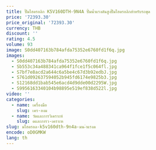 ```yaml
---
title: ปั๊มไฮดรอลิก K5V160DTH-9N4A ปั้มน้ำแรงดันสูงปั๊มไฮดรอลิกสำหรับรถขุด
price: '72393.30'
price_original: '72393.30'
currency: THB
discount: ''
rating: 4.5
volume: 93
image: S0dd407163b784afda75352e6760fd1f6q.jpg
images:
  - S0dd407163b784afda75352e6760fd1f6q.jpg
  - Sb553c34a488341ca964f1fce1f5c064fl.jpg
  - S7bf7e8acd2a644c6a5be4c67d3b92edbJ.jpg
  - S761d092637594052b945fd6174e9825b3.jpg
  - S12168dd1bab545e6acd4d9dde00d2295W.jpg
  - S9956163340104b98895e519ef838d522l.jpg
video: ''
categories:
  - name: เครื่องมือ
    slug: เคร-องม
  - name: วัดและการวิเคราะห์
    slug: ดและการว-เคราะห
slug: มไฮดรอล-k5v160dth-9n4a-มน-ำแรงด
encode: oD0GMKW
lang: th
---
```

  
